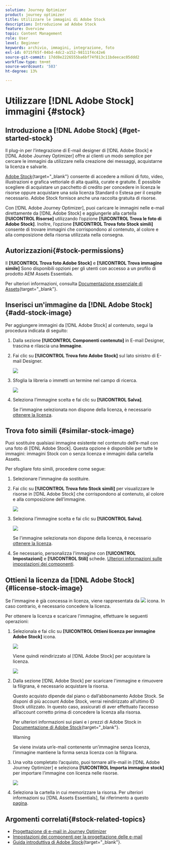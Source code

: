 ```yaml
---
solution: Journey Optimizer
product: journey optimizer
title: Utilizzare le immagini di Adobe Stock
description: Introduzione ad Adobe Stock
feature: Overview
topic: Content Management
role: User
level: Beginner
keywords: archivio, immagini, integrazione, foto
exl-id: 0715f65f-04bd-4dc2-a152-98111f4c42e6
source-git-commit: 17dd8e2226555ba6bf74f813c11bdeecac05ddd2
workflow-type: tm+mt
source-wordcount: '583'
ht-degree: 13%

---
```


# Utilizzare [!DNL Adobe Stock] immagini {#stock}

## Introduzione a [!DNL Adobe Stock] {#get-started-stock}

Il plug-in per l’integrazione di E-mail designer di [!DNL Adobe Stock] e [!DNL Adobe Journey Optimizer] offre ai clienti un modo semplice per cercare le immagini da utilizzare nella creazione dei messaggi, acquistarne la licenza e salvarle.

[Adobe Stock](https://helpx.adobe.com/stock/get-started.html){target="_blank"} consente di accedere a milioni di foto, video, illustrazioni e grafica vettoriale di alta qualità, curate e gratuite. È possibile scegliere di acquistare un pacchetto di credito per concedere in licenza le risorse oppure acquistare una sola licenza Standard o Estesa per il cespite necessario. Adobe Stock fornisce anche una raccolta gratuita di risorse.

Con [!DNL Adobe Journey Optimizer], puoi caricare le immagini nelle e-mail direttamente da [!DNL Adobe Stock] e aggiungerle alla cartella **[!UICONTROL Risorse]** utilizzando l’opzione **[!UICONTROL Trova le foto di Adobe Stock]**. Inoltre, l’opzione **[!UICONTROL Trova foto Stock simili]** consente di trovare immagini che corrispondono al contenuto, al colore e alla composizione della risorsa utilizzata nella consegna.

## Autorizzazioni{#stock-permissions}

Il **[!UICONTROL Trova foto Adobe Stock]** e **[!UICONTROL Trova immagine simile]** Sono disponibili opzioni per gli utenti con accesso a un profilo di prodotto AEM Assets Essentials.

Per ulteriori informazioni, consulta [Documentazione essenziale di Assets](https://experienceleague.adobe.com/docs/experience-manager-assets-essentials/help/get-started-admins/deploy-administer.html#add-users-to-essentials){target="_blank"}.

## Inserisci un&#39;immagine da [!DNL Adobe Stock] {#add-stock-image}

Per aggiungere immagini da [!DNL Adobe Stock] al contenuto, segui la procedura indicata di seguito:

1. Dalla sezione **[!UICONTROL Componenti contenuto]** in E-mail Designer, trascina e rilascia una **Immagine**.

1. Fai clic su **[!UICONTROL Trova foto Adobe Stock]** sul lato sinistro di E-mail Designer.

   ![](assets/stock-find-photos.png)

1. Sfoglia la libreria o immetti un termine nel campo di ricerca.

   ![](assets/stock-select-from-lib.png)

1. Seleziona l’immagine scelta e fai clic su **[!UICONTROL Salva]**.

   Se l&#39;immagine selezionata non dispone della licenza, è necessario [ottenere la licenza](#license-stock-image).

## Trova foto simili {#similar-stock-image}

Puoi sostituire qualsiasi immagine esistente nel contenuto dell’e-mail con una foto di [!DNL Adobe Stock]. Questa opzione è disponibile per tutte le immagini: immagini Stock con o senza licenza e immagini dalla cartella Assets.

Per sfogliare foto simili, procedere come segue:

1. Selezionare l&#39;immagine da sostituire.
1. Fai clic su **[!UICONTROL Trova foto Stock simili]** per visualizzare le risorse in [!DNL Adobe Stock] che corrispondono al contenuto, al colore e alla composizione dell’immagine.

   ![](assets/stock-similar.png)

1. Seleziona l’immagine scelta e fai clic su **[!UICONTROL Salva]**.

   ![](assets/stock-similar-results.png)

   Se l&#39;immagine selezionata non dispone della licenza, è necessario [ottenere la licenza](#license-stock-image).

1. Se necessario, personalizza l&#39;immagine con **[!UICONTROL Impostazioni]** e **[!UICONTROL Stili]** schede. [Ulteriori informazioni sulle impostazioni dei componenti](../email/content-components.md).

## Ottieni la licenza da [!DNL Adobe Stock] {#license-stock-image}

Se l&#39;immagine è già concessa in licenza, viene rappresentata da ![](assets/stock_10.png) icona. In caso contrario, è necessario concedere la licenza.

Per ottenere la licenza e scaricare l&#39;immagine, effettuare le seguenti operazioni:

1. Selezionala e fai clic su **[!UICONTROL Ottieni licenza per immagine Adobe Stock]** icona.

   ![](assets/stock-license-icon.png)

   Viene quindi reindirizzato al [!DNL Adobe Stock] per acquistare la licenza.

   ![](assets/stock-license-photo.png)

1. Dalla sezione [!DNL Adobe Stock] per scaricare l&#39;immagine e rimuovere la filigrana, è necessario acquistare la risorsa.

   Questo acquisto dipende dal piano o dall’abbonamento Adobe Stock. Se disponi di più account Adobe Stock, verrai reindirizzato all’ultimo ID Stock utilizzato. In questo caso, assicurati di aver effettuato l’accesso all’account corretto prima di concedere la licenza alla risorsa.

   Per ulteriori informazioni sui piani e i prezzi di Adobe Stock in [Documentazione di Adobe Stock](https://stock.adobe.com/plans){target="_blank"}.

   >[!WARNING]
   > Se viene inviata un’e-mail contenente un’immagine senza licenza, l’immagine mantiene la forma senza licenza con la filigrana.

1. Una volta completato l’acquisto, puoi tornare all’e-mail in [!DNL Adobe Journey Optimizer] e seleziona **[!UICONTROL Importa immagine stock]** per importare l’immagine con licenza nelle risorse.

   ![](assets/stock_6.png)

1. Seleziona la cartella in cui memorizzare la risorsa. Per ulteriori informazioni su [!DNL Assets Essentials], fai riferimento a questo [pagina](assets-essentials.md#get-started-assets-essentials).

## Argomenti correlati{#stock-related-topics}

* [Progettazione di e-mail in Journey Optimizer](../email/get-started-email-design.md)
* [Impostazioni dei componenti per la progettazione delle e-mail](../email/content-components.md)
* [Guida introduttiva di Adobe Stock](https://helpx.adobe.com/stock/get-started.html){target="_blank"}.

